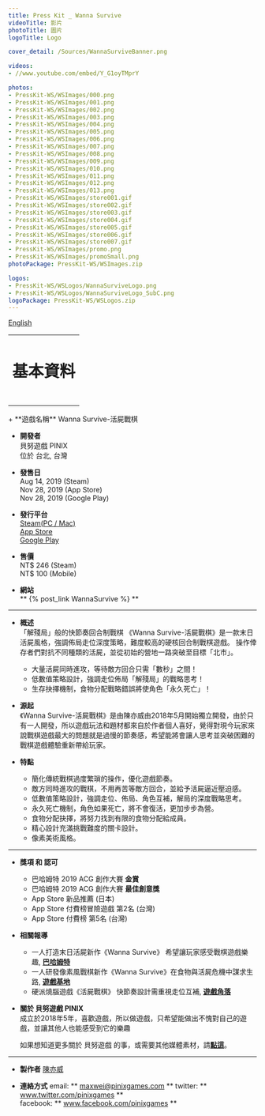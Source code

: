 ```yaml
---
title: Press Kit _ Wanna Survive
videoTitle: 影片
photoTitle: 圖片
logoTitle: Logo

cover_detail: /Sources/WannaSurviveBanner.png

videos: 
- //www.youtube.com/embed/Y_G1oyTMprY

photos: 
- PressKit-WS/WSImages/000.png
- PressKit-WS/WSImages/001.png
- PressKit-WS/WSImages/002.png
- PressKit-WS/WSImages/003.png
- PressKit-WS/WSImages/004.png
- PressKit-WS/WSImages/005.png
- PressKit-WS/WSImages/006.png
- PressKit-WS/WSImages/007.png
- PressKit-WS/WSImages/008.png
- PressKit-WS/WSImages/009.png
- PressKit-WS/WSImages/010.png
- PressKit-WS/WSImages/011.png
- PressKit-WS/WSImages/012.png
- PressKit-WS/WSImages/013.png
- PressKit-WS/WSImages/store001.gif
- PressKit-WS/WSImages/store002.gif
- PressKit-WS/WSImages/store003.gif
- PressKit-WS/WSImages/store004.gif
- PressKit-WS/WSImages/store005.gif
- PressKit-WS/WSImages/store006.gif
- PressKit-WS/WSImages/store007.gif
- PressKit-WS/WSImages/promo.png
- PressKit-WS/WSImages/promoSmall.png
photoPackage: PressKit-WS/WSImages.zip

logos: 
- PressKit-WS/WSLogos/WannaSurviveLogo.png
- PressKit-WS/WSLogos/WannaSurviveLogo_SubC.png
logoPackage: PressKit-WS/WSLogos.zip
---
```

<!--統一管理連結-->
[PINIXPressKitLink]: /PressKit-PINIX/zh-TW/
[STEAMLINK]: https://store.steampowered.com/app/1084480/Wanna_Survive
[MAXWEIWEB]: https://maxweichen.github.io/
[APPSTORELINK]: https://apps.apple.com/tw/app/wanna-survive-%E6%B4%BB%E5%B1%8D%E6%88%B0%E6%A3%8B/id1479816818
[GOOGLEPLAYLINK]: https://play.google.com/store/apps/details?id=com.pinix.mercenary
<!--統一管理連結-->
<a href="../en/" class="button small" target=_self>English</a>
<table><td><h1>基本資料<h1></td></table>
+ **遊戲名稱**  
Wanna Survive-活屍戰棋

+ **開發者**  
貝努遊戲 PINIX  
位於 台北, 台灣   

+ **發售日**  
Aug 14, 2019 (Steam)  
Nov 28, 2019 (App Store)  
Nov 28, 2019 (Google Play)  

+ **發行平台**  
[Steam(PC / Mac)][STEAMLINK]  
[App Store][APPSTORELINK]  
[Google Play][GOOGLEPLAYLINK]

+ **售價**  
NT$ 246 (Steam)  
NT$ 100 (Mobile)  


+ **網站**  
** {% post_link WannaSurvive %} **



---
+ **概述**  
「解殘局」般的快節奏回合制戰棋
《Wanna Survive-活屍戰棋》是一款末日活屍風格，強調佈局走位深度策略，難度較高的硬核回合制戰棋遊戲。
  操作倖存者們對抗不同種類的活屍，並從初始的營地一路突破至目標「北市」。
  - 大量活屍同時進攻，等待敵方回合只需「數秒」之間！
  - 低數值策略設計，強調走位佈局「解殘局」的戰略思考！
  - 生存抉擇機制，食物分配戰略錯誤將使角色「永久死亡」！

+ **源起**  
《Wanna Survive-活屍戰棋》是由陳亦威由2018年5月開始獨立開發，由於只有一人開發，所以遊戲玩法和題材都來自於作者個人喜好，覺得對現今玩家來說戰棋遊戲最大的問題就是過慢的節奏感，希望能將會讓人思考並突破困難的戰棋遊戲體驗重新帶給玩家。

+ **特點**  
	- 簡化傳統戰棋過度繁瑣的操作，優化遊戲節奏。
	- 敵方同時進攻的戰棋，不用再苦等敵方回合，並給予活屍逼近壓迫感。
	- 低數值策略設計，強調走位、佈局、角色互補，解局的深度戰略思考。
	- 永久死亡機制，角色如果死亡，將不會復活，更加步步為營。
	- 食物分配抉擇，將努力找到有限的食物分配給成員。
	- 精心設計充滿挑戰難度的關卡設計。
	- 像素美術風格。

---
<!--獎項 和 認可-->
+ **獎項 和 認可**
	+ 巴哈姆特 2019 ACG 創作大賽 **金賞**
	+ 巴哈姆特 2019 ACG 創作大賽 **最佳創意獎**
	+ App Store 新品推薦 (日本)
	+ App Store 付費榜冒險遊戲 第2名 (台灣)
	+ App Store 付費榜 第5名 (台灣)
	
+ **相關報導**
	+ 一人打造末日活屍新作《Wanna Survive》 希望讓玩家感受戰棋遊戲樂趣, [**巴哈姆特**](https://gnn.gamer.com.tw/2/174702.html)
	+ 一人研發像素風戰棋新作《Wanna Survive》在食物與活屍危機中謀求生路, [**遊戲基地**](https://www.gamebase.com.tw/news/topic/99145932/)
	+ 硬派燒腦遊戲《活屍戰棋》 快節奏設計需重視走位互補, [**遊戲角落**](https://game.udn.com/game/story/10453/3926601)

+ **關於 貝努遊戲 PINIX**  
成立於2018年5年，喜歡遊戲，所以做遊戲，只希望能做出不愧對自己的遊戲，並讓其他人也能感受到它的樂趣  

	如果想知道更多關於 貝努遊戲 的事，或需要其他媒體素材，請[**點這**][PINIXPressKitLink]。  

---
+ **製作者**
[陳亦威][MAXWEIWEB]

+ **連絡方式**
email: ** maxwei@pinixgames.com **
twitter: ** www.twitter.com/pinixgames **  
facebook: ** www.facebook.com/pinixgames **
